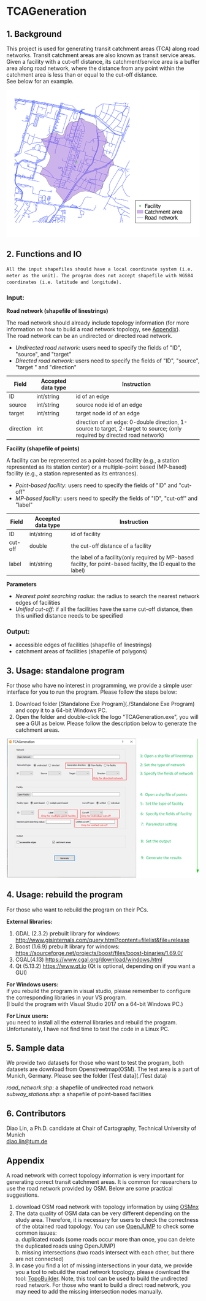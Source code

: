 # TCAGeneration

## 1. Background
This project is used for generating transit catchment areas (TCA) along road networks. Transit catchment areas are also known as transit service areas.  
Given a facility with a cut-off distance, its catchment/service area is a buffer area along road network, where the distance from any point within the catchment area is less than or equal to the cut-off distance.  
See below for an example. 

![TCA_example](/img/illustration_of_TCA.png "A transit catchment area")

## 2. Functions and IO

`All the input shapefiles should have a local coordinate system (i.e. meter as the unit). The program does not accept shapefile with WGS84 coordinates (i.e. latitude and longitude). `

### Input:

**Road network (shapefile of linestrings)**

The road network should already include topology information (for more information on how to build a road network topology, see [Appendix](#appendix)).  
The road network can be an undirected or directed road network.  
* *Undirected road network*: users need to specify the fields of "ID", "source", and "target"  
* *Directed road network*: users need to specify the fields of "ID", "source", "target " and "direction"  

|Field|Accepted data type|Instruction|
|----|-----|-----|
|ID|int/string|id of an edge|
|source|int/string|source node id of an edge|
|target|int/string|target node id of an edge|
|direction|int|direction of an edge: 0-double direction, 1-source to target, 2-target to source; (only required by directed road network)|

**Facility (shapefile of points)**

A facility can be represented as a point-based facility (e.g., a station represented as its station center) or a multiple-point based (MP-based) facility (e.g., a station represented as its entrances).
* *Point-based facility*: users need to specify the fields of "ID" and "cut-off"
* *MP-based facility*: users need to specify the fields of "ID", "cut-off" and "label"

|Field|Accepted data type|Instruction|
|----|-----|-----|
|ID|int/string|id of facility|
|cut-off|double|the cut-off distance of a facility|
|label|int/string|the label of a facility(only required by MP-based facilty, for point-based facilty, the ID equal to the label)|


**Parameters**

* *Nearest point searching radius*: the radius to search the nearest network edges of facilities
* *Unified cut-off*: if all the facilities have the same cut-off distance, then this unified distance needs to be specified

### Output:

* accessible edges of facilities (shapefile of linestrings) 
* catchment areas of facilities (shapefile of polygons) 

## 3. Usage: standalone program

For those who have no interest in programming, we provide a simple user interface for you to run the program.
Please follow the steps below:
1) Download folder [Standalone Exe Program](./Standalone Exe Program) and copy it to a 64-bit Windows PC.
2) Open the folder and double-click the logo "TCAGeneration.exe", you will see a GUI as below. 
Please follow the description below to generate the catchment areas. 

![TCA_GUI_instruction](/img/instruction_of_the_GUI.png "the GUI instructions")


## 4. Usage: rebuild the program

For those who want to rebuild the program on their PCs. 

**External libraries:**
1) GDAL (2.3.2) prebuilt library for windows: http://www.gisinternals.com/query.html?content=filelist&file=release
2) Boost (1.6.9) prebuilt library for windows: https://sourceforge.net/projects/boost/files/boost-binaries/1.69.0/
3) CGAL(4.13) https://www.cgal.org/download/windows.html
4) Qt (5.13.2) https://www.qt.io (Qt is optional, depending on if you want a GUI)

**For Windows users:**  
if you rebuild the program in visual studio, please remember to configure the 
corresponding libraries in your VS program.  
(I build the program with Visual Studio 2017 on a 64-bit Windows PC.)

**For Linux users:**  
you need to install all the external libraries and rebuild the program.  
Unfortunately, I have not find time to test the code in a Linux PC.  

## 5. Sample data

We provide two datasets for those who want to test the program, both datasets are download
from Openstreetmap(OSM). The test area is a part of Munich, Germany. Please see the folder [Test data](./Test data)

*road_network.shp*: a shapefile of undirected road network  
*subway_stations.shp*: a shapefile of point-based facilities

## 6. Contributors

Diao Lin, a Ph.D. candidate at Chair of Cartography, Technical University of Munich  
diao.lin@tum.de

## Appendix

A road network with correct topology information is very important for generating correct transit catchment areas.
It is common for researchers to use the road network provided by OSM. Below are some practical suggestions.
1. download OSM road network with topology information by using [OSMnx](https://github.com/gboeing/osmnx)
2. The data quality of OSM data can be very different depending on the study area. Therefore, it is necessary for users
to check the correctness of the obtained road topology. You can use [OpenJUMP](http://www.openjump.org/) to check some common issues:  
      a. duplicated roads (some roads occur more than once, you can delete the duplicated roads using OpenJUMP)  
      b. missing intersections (two roads intersect with each other, but there are not connected)  
3. In case you find a lot of missing intersections in your data, we provide you a tool to rebuild the road network topology.
please download the tool: [TopoBuilder](https://gitlab.com/Drsulmp/topobuilder). 
Note, this tool can be used to build the undirected road network. For those who want to build a direct road network, you may need to add the missing
intersection nodes manually.




